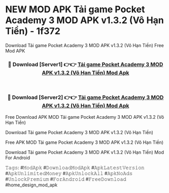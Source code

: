 # NEW MOD APK Tải game Pocket Academy 3 MOD APK v1.3.2 (Vô Hạn Tiền) - 1f372
Download Tải game Pocket Academy 3 MOD APK v1.3.2 (Vô Hạn Tiền) Free Mod APK

<div align="center">
<h3>🔴 Download [Server1] 👉👉 <a href="https://apk-comot.site?title=Tải_game_Pocket_Academy_3_MOD_APK_v1.3.2_(Vô_Hạn_Tiền)">Tải game Pocket Academy 3 MOD APK v1.3.2 (Vô Hạn Tiền) Mod Apk</a></h3><br>

<h3>🔴 Download [Server2] 👉👉 <a href="https://apk-comot.site?title=Tải_game_Pocket_Academy_3_MOD_APK_v1.3.2_(Vô_Hạn_Tiền)">Tải game Pocket Academy 3 MOD APK v1.3.2 (Vô Hạn Tiền) Mod Apk</a></h3>
</div>


Free Download APK MOD Tải game Pocket Academy 3 MOD APK v1.3.2 (Vô Hạn Tiền)

Download Tải game Pocket Academy 3 MOD APK v1.3.2 (Vô Hạn Tiền) 

Free APK MOD Tải game Pocket Academy 3 MOD APK v1.3.2 (Vô Hạn Tiền) 

Download Tải game Pocket Academy 3 MOD APK v1.3.2 (Vô Hạn Tiền) Mod For Android

𝚃𝚊𝚐𝚜: #𝙼𝚘𝚍𝙰𝚙𝚔 #𝙳𝚘𝚠𝚗𝚕𝚘𝚊𝚍𝙼𝚘𝚍𝙰𝚙𝚔 #𝙰𝚙𝚔𝙻𝚊𝚝𝚎𝚜𝚝𝚅𝚎𝚛𝚜𝚒𝚘𝚗 #𝙰𝚙𝚔𝚄𝚗𝚕𝚒𝚖𝚒𝚝𝚎𝚍𝙼𝚘𝚗𝚎𝚢 #𝙰𝚙𝚔𝚄𝚗𝚕𝚘𝚌𝚔𝙰𝚕𝚕 #𝙰𝚙𝚔𝙽𝚘𝙰𝚍𝚜 #𝚄𝚗𝚕𝚘𝚌𝚔𝙿𝚛𝚎𝚖𝚒𝚞𝚖 #𝙵𝚘𝚛𝙰𝚗𝚍𝚛𝚘𝚒𝚍 #𝙵𝚛𝚎𝚎𝙳𝚘𝚠𝚗𝚕𝚘𝚊𝚍 #home_design_mod_apk